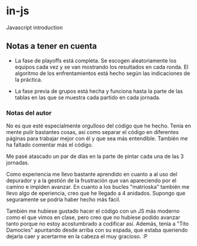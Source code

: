 # in-js
Javascript introduction

## Notas a tener en cuenta

 - La fase de playoffs está completa. Se escogen aleatoriamente los equipos cada vez y se van mostrando los resultados en cada ronda. El algoritmo de los enfrentamientos está hecho según las indicaciones de la práctica.

 - La fase previa de grupos está hecha y funciona hasta la parte de las tablas en las que se muestra cada partido en cada jornada.


 ### Notas del autor
 No es que esté especialmente orgulloso del código que he hecho. Tenía en mente pulir bastantes cosas, así como separar el código en diferentes páginas para trabajar mejor con él y que sea más entendible. También me ha faltado comentar más el código.

 Me pasé atascado un par de días en la parte de pintar cada una de las 3 jornadas.

 Como experiencia me llevo bastante aprendido en cuanto a al uso del depurador y a la gestión de la frustración que van apareciendo por el camino e impiden avanzar. En cuanto a los bucles "matrioska" también me llevo algo de eperiencia, creo que he llegado a 4 anidados. Supongo que seguramente se podría haber hecho más fácil.
 
 También me hubiese gustado hacer el código con un JS más moderno como el que vimos en clase, pero creo que no hubiese podido avanzar tanto porque no estoy acostumbrado a codificar así. Además, tenía a "Tito Damocles" apuntando desde arriba con su espada, que estaba queriendo dejarla caer y acertarme en la cabeza el muy gracioso. :P